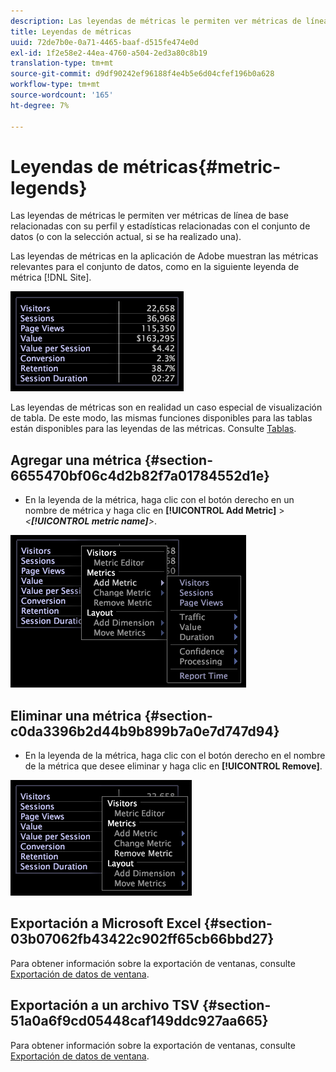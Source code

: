 ```yaml
---
description: Las leyendas de métricas le permiten ver métricas de línea de base relacionadas con su perfil y estadísticas relacionadas con el conjunto de datos (o con la selección actual, si se ha realizado una).
title: Leyendas de métricas
uuid: 72de7b0e-0a71-4465-baaf-d515fe474e0d
exl-id: 1f2e58e2-44ea-4760-a504-2ed3a80c8b19
translation-type: tm+mt
source-git-commit: d9df90242ef96188f4e4b5e6d04cfef196b0a628
workflow-type: tm+mt
source-wordcount: '165'
ht-degree: 7%

---
```


# Leyendas de métricas{#metric-legends}

Las leyendas de métricas le permiten ver métricas de línea de base relacionadas con su perfil y estadísticas relacionadas con el conjunto de datos (o con la selección actual, si se ha realizado una).

Las leyendas de métricas en la aplicación de Adobe muestran las métricas relevantes para el conjunto de datos, como en la siguiente leyenda de métrica [!DNL Site].

![](assets/lgd_MetricLegend.png)

Las leyendas de métricas son en realidad un caso especial de visualización de tabla. De este modo, las mismas funciones disponibles para las tablas están disponibles para las leyendas de las métricas. Consulte [Tablas](../../../../home/c-get-started/c-analysis-vis/c-tables/c-tables.md#concept-c632cb8ad9724f90ac5c294d52ae667f).

## Agregar una métrica {#section-6655470bf06c4d2b82f7a01784552d1e}

* En la leyenda de la métrica, haga clic con el botón derecho en un nombre de métrica y haga clic en **[!UICONTROL Add Metric]** > *&lt;**[!UICONTROL metric name]**>*.

![](assets/lgd_MetricLegend_addMetric.png)

## Eliminar una métrica {#section-c0da3396b2d44b9b899b7a0e7d747d94}

* En la leyenda de la métrica, haga clic con el botón derecho en el nombre de la métrica que desee eliminar y haga clic en **[!UICONTROL Remove]**.

![](assets/lgd_MetricLegend_removeMetric.png)

## Exportación a Microsoft Excel {#section-03b07062fb43422c902ff65cb66bbd27}

Para obtener información sobre la exportación de ventanas, consulte [Exportación de datos de ventana](../../../../home/c-get-started/c-wk-win-wksp/c-exp-win-data.md#concept-8df61d64ed434cc5a499023c44197349).

## Exportación a un archivo TSV {#section-51a0a6f9cd05448caf149ddc927aa665}

Para obtener información sobre la exportación de ventanas, consulte [Exportación de datos de ventana](../../../../home/c-get-started/c-wk-win-wksp/c-exp-win-data.md#concept-8df61d64ed434cc5a499023c44197349).
